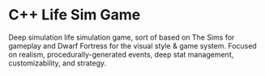 # C++ Life Sim Game
Deep simulation life simulation game, sort of based on The Sims for gameplay and Dwarf Fortress for the visual style & game system. Focused on realism, procedurally-generated events, deep stat management, customizability, and strategy.
